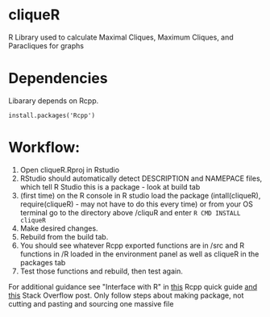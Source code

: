 # cliqueR
R Library used to calculate Maximal Cliques, Maximum Cliques, and Paracliques for graphs

# Dependencies
Libarary depends on Rcpp.
```
install.packages('Rcpp')
```

# Workflow:

1. Open cliqueR.Rproj in Rstudio
2. RStudio should automatically detect DESCRIPTION and NAMEPACE files, which tell R Studio this is a package - look at build tab
3. (first time) on the R console in R studio load the package (intall(cliqueR), require(cliqueR) - may not have to do this every time)
   or from your OS terminal go to the directory above /cliquR and enter ```R CMD INSTALL cliqueR```
4. Make desired changes.
5. Rebuild from the build tab.
6. You should see whatever Rcpp exported functions are in /src and R functions in /R loaded in the environment panel as well as cliqueR in the packages tab
7. Test those functions and rebuild, then test again.

For additional guidance see "Interface with R" in [this](http://dirk.eddelbuettel.com/code/rcpp/Rcpp-quickref.pdf) Rcpp quick guide [and this](https://stackoverflow.com/questions/13995266/using-3rd-party-header-files-with-rcpp) Stack Overflow post.
Only follow steps about making package, not cutting and pasting and sourcing one massive file
